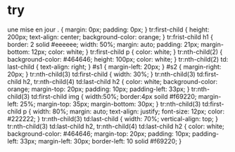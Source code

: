 # try
une mise en jour 
 . {
	margin: 0px;
	padding: 0px;
}
tr:first-child {
	height: 200px;
	text-align: center;
	background-color: orange;
}
tr:frist-child h1 {
	border: 2 solid #eeeeee;
	width: 50%;
	margin: auto;
	padding: 21px;
	margin-bottom: 12px;
	color: white;
}
tr:first-child p {
	color: white;
}
tr:nth-child(2) {
	background-color: #464646;
	height: 100px;
	color: white;
}
tr:nth-child(2) td: last-child {
	text-align: right;
}
#s1 {
	margin-left: 20px;
}
#s2 {
	margin-right: 20px;
}
tr:nth-child(3) td:first-child {
	width: 30%;
}
tr:nth-child(3) td:first-child h2, tr:nth-child(4) td:last-child h2 {
	color: white;
	background-color: orange;
	margin-top: 20px;
	padding: 10px;
	padding-left: 33px;
}
tr:nth-child(3) td:first-child img
{
	width:50%;
	border:4px soild #f69220;
	margin-left: 25%;
	margin-top: 35px;
	margin-bottom: 30px;
}
tr:nth-child(3) td:first-child p {
	width: 80%;
	margin: auto;
	text-align: justify;
	font-size: 12px;
	color: #222222;
}
tr:nth-child(3) td:last-child {
	width: 70%;
	vertical-align: top;
}
tr:nth-child(3) td:last-child h2, tr:nth-child(4) td:last-child h2 {
	color: white;
	background-color: #464646;
	margin-top: 20px;
	padding: 10px;
	padding-left: 33px;
	margin-left: 30px;
	border-left: 10 solid #f69220;
}
